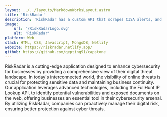 ```yaml
---
layout: ../../layouts/MarkdownWorksLayout.astro
title: 'RiskRadar'
description: 'RiskRadar has a custom API that scrapes CISA alerts, and allows users to search for their endpoints'
image:
    url: '/RiskRadarLogo.svg'
    alt: 'RiskRadar'
platform: Web
stack: HTML, CSS, Javascript, MongoDB, Netlify
website: https://riskradar.netlify.app/
github: https://github.com/qepting91/capstone
---
```


RiskRadar is a cutting-edge application designed to enhance cybersecurity for businesses by providing a comprehensive view of their digital threat landscape. In today's interconnected world, the visibility of online threats is crucial for protecting sensitive data and maintaining business continuity. Our application leverages advanced technologies, including the FullHunt IP Lookup API, to identify potential vulnerabilities and exposed documents on the web, offering businesses an essential tool in their cybersecurity arsenal. By utilizing RiskRadar, companies can proactively manage their digital risk, ensuring better protection against cyber threats.